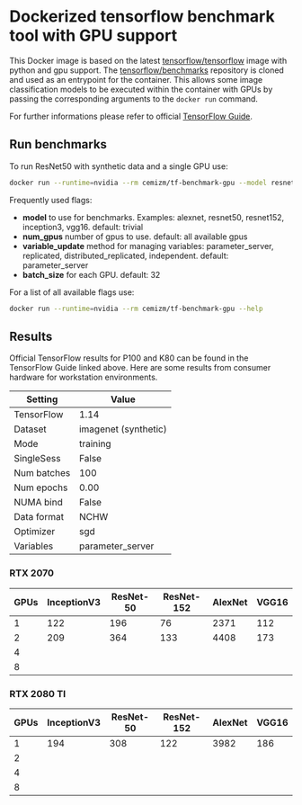 # Dockerized tensorflow benchmark tool with GPU support
This Docker image is based on the latest [tensorflow/tensorflow](https://hub.docker.com/r/tensorflow/tensorflow) image with python and gpu support. The [tensorflow/benchmarks](https://github.com/tensorflow/benchmarks) repository is cloned and used as an entrypoint for the container. This allows some image classification models to be executed within the container with GPUs by passing the corresponding arguments to the `docker run` command.

For further informations please refer to official [TensorFlow Guide](https://www.tensorflow.org/guide/performance/benchmarks).

## Run benchmarks
To run ResNet50 with synthetic data and a single GPU use:
```bash
docker run --runtime=nvidia --rm cemizm/tf-benchmark-gpu --model resnet50 --num_gpus=1
```

Frequently used flags:
* **model** to use for benchmarks. Examples: alexnet, resnet50, resnet152, inception3, vgg16. default: trivial
* **num_gpus** number of gpus to use. default: all available gpus
* **variable_update** method for managing variables: parameter_server, replicated, distributed_replicated, independent. default: parameter_server
* **batch_size** for each GPU. default: 32


For a list of all available flags use:
```bash
docker run --runtime=nvidia --rm cemizm/tf-benchmark-gpu --help
```

## Results
Official TensorFlow results for P100 and K80 can be found in the TensorFlow Guide linked above. Here are some results from consumer hardware for workstation environments.

| Setting     | Value                     |
|-------------|---------------------------|
| TensorFlow  | 1.14                      |
| Dataset     | imagenet (synthetic)      |
| Mode        | training                  |
| SingleSess  | False                     |
| Num batches | 100                       |
| Num epochs  | 0.00                      |
| NUMA bind   | False                     |
| Data format | NCHW                      |
| Optimizer   | sgd                       |
| Variables   | parameter_server          |

### RTX 2070

| GPUs | InceptionV3 | ResNet-50 | ResNet-152 | AlexNet | VGG16 |
|------|-------------|-----------|------------|---------|-------|
| 1    | 122         | 196       | 76         | 2371    | 112   |
| 2    | 209         | 364       | 133        | 4408    | 173   |
| 4    |             |           |            |         |       |
| 8    |             |           |            |         |       |

### RTX 2080 TI

| GPUs | InceptionV3 | ResNet-50 | ResNet-152 | AlexNet | VGG16 |
|------|-------------|-----------|------------|---------|-------|
| 1    | 194         | 308       | 122        | 3982    | 186   |
| 2    |             |           |            |         |       |
| 4    |             |           |            |         |       |
| 8    |             |           |            |         |       |
